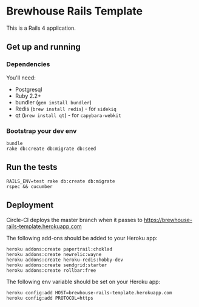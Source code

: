 # Brewhouse Rails Template

This is a Rails 4 application.

## Get up and running

### Dependencies

You'll need:

- Postgresql
- Ruby 2.2+
- bundler (`gem install bundler`)
- Redis (`brew install redis`) - for `sidekiq`
- qt (`brew install qt`) - for `capybara-webkit`

### Bootstrap your dev env

```
bundle
rake db:create db:migrate db:seed
```

## Run the tests

```
RAILS_ENV=test rake db:create db:migrate
rspec && cucumber
```

## Deployment

Circle-CI deploys the master branch when it passes to https://brewhouse-rails-template.herokuapp.com

The following add-ons should be added to your Heroku app:

```
heroku addons:create papertrail:choklad
heroku addons:create newrelic:wayne
heroku addons:create heroku-redis:hobby-dev
heroku addons:create sendgrid:starter
heroku addons:create rollbar:free
```

The following env variable should be set on your Heroku app:

```
heroku config:add HOST=brewhouse-rails-template.herokuapp.com
heroku config:add PROTOCOL=https
```

